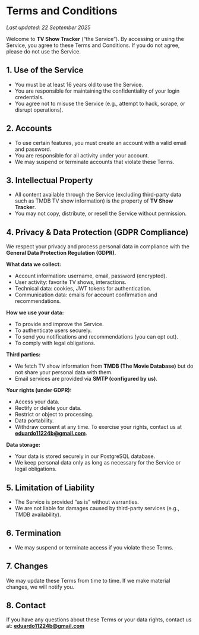 # Terms and Conditions

*Last updated: 22 September 2025*

Welcome to **TV Show Tracker** (“the Service”). By accessing or using the Service, you agree to these Terms and Conditions. If you do not agree, please do not use the Service.

## 1. Use of the Service

* You must be at least 16 years old to use the Service.
* You are responsible for maintaining the confidentiality of your login credentials.
* You agree not to misuse the Service (e.g., attempt to hack, scrape, or disrupt operations).

## 2. Accounts

* To use certain features, you must create an account with a valid email and password.
* You are responsible for all activity under your account.
* We may suspend or terminate accounts that violate these Terms.

## 3. Intellectual Property

* All content available through the Service (excluding third-party data such as TMDB TV show information) is the property of **TV Show Tracker**.
* You may not copy, distribute, or resell the Service without permission.

## 4. Privacy & Data Protection (GDPR Compliance)

We respect your privacy and process personal data in compliance with the **General Data Protection Regulation (GDPR)**.

**What data we collect:**

* Account information: username, email, password (encrypted).
* User activity: favorite TV shows, interactions.
* Technical data: cookies, JWT tokens for authentication.
* Communication data: emails for account confirmation and recommendations.

**How we use your data:**

* To provide and improve the Service.
* To authenticate users securely.
* To send you notifications and recommendations (you can opt out).
* To comply with legal obligations.

**Third parties:**

* We fetch TV show information from **TMDB (The Movie Database)** but do not share your personal data with them.
* Email services are provided via **SMTP (configured by us)**.

**Your rights (under GDPR):**

* Access your data.
* Rectify or delete your data.
* Restrict or object to processing.
* Data portability.
* Withdraw consent at any time.
  To exercise your rights, contact us at **eduardo11224b@gmail.com**.

**Data storage:**

* Your data is stored securely in our PostgreSQL database.
* We keep personal data only as long as necessary for the Service or legal obligations.

## 5. Limitation of Liability

* The Service is provided “as is” without warranties.
* We are not liable for damages caused by third-party services (e.g., TMDB availability).

## 6. Termination

* We may suspend or terminate access if you violate these Terms.

## 7. Changes

We may update these Terms from time to time. If we make material changes, we will notify you.

## 8. Contact

If you have any questions about these Terms or your data rights, contact us at:
**eduardo11224b@gmail.com**